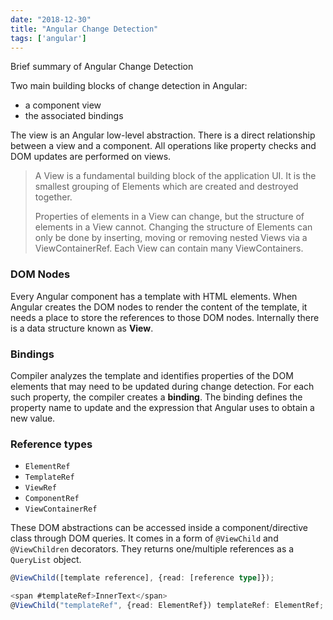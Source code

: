 ```yaml
---
date: "2018-12-30"
title: "Angular Change Detection"
tags: ['angular']
---
```

Brief summary of Angular Change Detection

Two main building blocks of change detection in Angular:
* a component view
* the associated bindings

The view is an Angular low-level abstraction. There is a direct relationship between a view and a component. All operations like property checks and DOM updates are performed on views.

> A View is a fundamental building block of the application UI. It is the smallest grouping of Elements which are created and destroyed together.
> 
> Properties of elements in a View can change, but the structure of elements in a View cannot. Changing the structure of Elements can only be done by inserting, moving or removing nested Views via a ViewContainerRef. Each View can contain many ViewContainers.

### DOM Nodes

Every Angular component has a template with HTML elements. When Angular creates the DOM nodes to render the content of the template, it needs a place to store the references to those DOM nodes. Internally there is a data structure known as **View**. 

### Bindings

Compiler analyzes the template and identifies properties of the DOM elements that may need to be updated during change detection. For each such property, the compiler creates a **binding**. The binding defines the property name to update and the expression that Angular uses to obtain a new value.

### Reference types

* `ElementRef`
* `TemplateRef`
* `ViewRef`
* `ComponentRef`
* `ViewContainerRef`

These DOM abstractions can be accessed inside a component/directive class through DOM queries. It comes in a form of `@ViewChild` and `@ViewChildren` decorators. They returns one/multiple references as a `QueryList` object.

```typescript
@ViewChild([template reference], {read: [reference type]});

<span #templateRef>InnerText</span>
@ViewChild("templateRef", {read: ElementRef}) templateRef: ElementRef;
```

